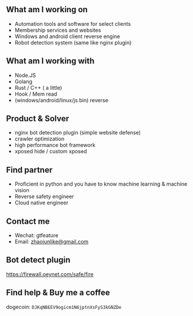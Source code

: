 ## What am I working on
* Automation tools and software for select clients
* Membership services and websites
* Windows and android client reverse engine
* Robot detection system (same like nginx plugin)

## What am I working with
* Node.JS
* Golang
* Rust / C++ ( a little)
* Hook / Mem read
* (windows/android/linux/js bin) reverse


## Product & Solver	
* nginx bot detection plugin (simple website defense)	
* crawler optimization
* high performance bot framework	
* xposed hide / custom xposed 

## Find partner
* Proficient in python and you have to know machine learning & machine vision
* Reverse safety engineer
* Cloud native engineer


## Contact me
 * Wechat: gtfeature
 * Email: zhaojunlike@gmail.com


## Bot detect plugin
https://firewall.oeynet.com/safe/fire


## Find help & Buy me a coffee

dogecoin: `DJKqNBEEV9ogicm1N6jptnXsFyS3kGNZDe`

